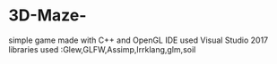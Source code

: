 # 3D-Maze-
simple game made with C++ and OpenGL 
IDE used Visual Studio 2017
libraries used :Glew,GLFW,Assimp,Irrklang,glm,soil
